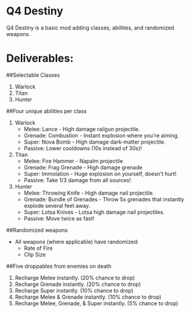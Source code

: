 # Q4 Destiny
Q4 Destiny is a basic mod adding classes, abilities, and randomized weapons.
# Deliverables:

##Selectable Classes
1. Warlock
2. Titan
3. Hunter

##Four unique abilities per class
1. Warlock
	* Melee: Lance - High damage railgun projectile.
	* Grenade: Combustion - Instant explosion where you're aiming.
	* Super: Nova Bomb - High damage dark-matter projectile.
	* Passive: Lower cooldowns (10s instead of 30s)!
2. Titan
	* Melee: Fire Hammer - Napalm projectile
	* Grenade: Frag Grenade - High damage grenade
	* Super: Immolation - Huge explosion on yourself, doesn't hurt!
	* Passive: Take 1/3 damage from all sources!
3. Hunter
	* Melee: Throwing Knife - High damage nail projectile.
	* Grenade: Bundle of Grenades - Throw 5x grenades that instantly explode several feet away.
	* Super: Lotsa Knives - Lotsa high damage nail projectiles.
	* Passive: Move twice as fast!
	
##Randomized weapons
* All weapons (where applicable) have randomized:
	* Rate of Fire
	* Clip Size
	
##Five droppables from enemies on death
1. Recharge Melee instantly. (20% chance to drop)
2. Recharge Grenade instantly. (20% chance to drop)
3. Recharge Super instantly. (10% chance to drop)
4. Recharge Melee & Grenade instantly. (10% chance to drop)
5. Recharge Melee, Grenade, & Super instantly. (5% chance to drop)
